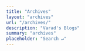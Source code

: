 ```yaml
---
title: "Archives"
layout: "archives"
url: "/archives/"
description: "Varad's Blogs"
summary: "archives"
placeholder: "Search ↵"
---
```

